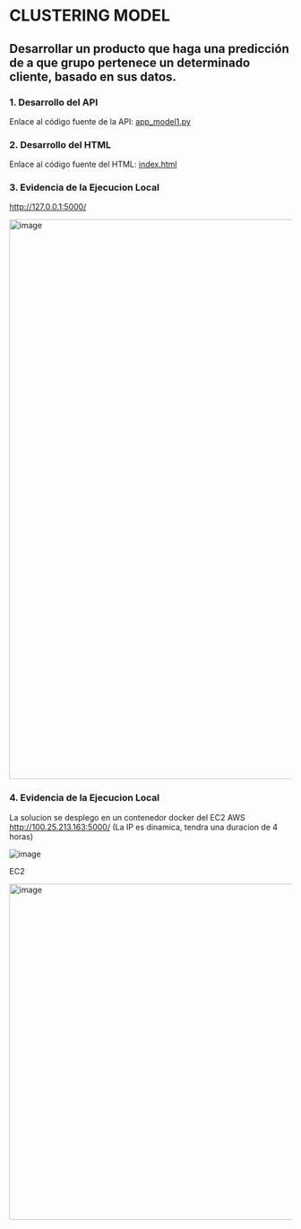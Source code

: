 # CLUSTERING MODEL
## Desarrollar un producto que haga una predicción de a que grupo pertenece un determinado cliente, basado en sus datos.
### 1. Desarrollo del API
Enlace al código fuente de la API: [app_model1.py](https://github.com/cjudithrb/clusteringmodel/blob/main/app_model1.py)

### 2. Desarrollo del HTML
Enlace al código fuente del HTML: [index.html](https://github.com/cjudithrb/clusteringmodel/blob/main/Templates/index.html)
       
### 3. Evidencia de la Ejecucion Local
http://127.0.0.1:5000/
       
<img width="1000" alt="image" src="https://github.com/cjudithrb/clusteringmodel/assets/150221722/676e0b97-a619-4d34-9dab-1deff0df0138">

### 4. Evidencia de la Ejecucion Local
La solucion se desplego en un contenedor docker del EC2 AWS 
http://100.25.213.163:5000/ (La IP es dinamica, tendra una duracion de 4 horas)

![image](https://github.com/cjudithrb/clusteringmodel/assets/150221722/a49f2447-2885-4e57-9c6c-931a3813848f)


EC2

<img width="600" alt="image" src="https://github.com/cjudithrb/clusteringmodel/assets/150221722/17d7aea1-3dd2-4b4a-95fd-d812cb70cea4">

       
